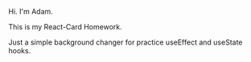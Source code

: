 Hi. I'm Adam.

This is my React-Card Homework. 

Just a simple background changer for practice useEffect and useState hooks.
